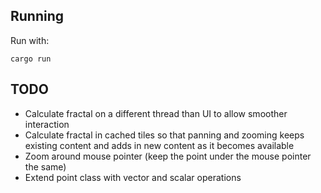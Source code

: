 Running
-------

Run with:

	cargo run

TODO
----

- Calculate fractal on a different thread than UI to allow smoother interaction
- Calculate fractal in cached tiles so that panning and zooming keeps existing
  content and adds in new content as it becomes available
- Zoom around mouse pointer (keep the point under the mouse pointer the same)
- Extend point class with vector and scalar operations
